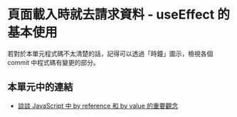# 頁面載入時就去請求資料 - useEffect 的基本使用

若對於本單元程式碼不太清楚的話，記得可以透過「時鐘」圖示，檢視各個 commit 中程式碼有變更的部分。

## 本單元中的連結

- [談談 JavaScript 中 by reference 和 by value 的重要觀念](https://pjchender.blogspot.com/2016/03/javascriptby-referenceby-value.html)
